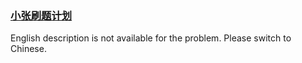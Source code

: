 ### [小张刷题计划](https://leetcode.com/problems/xiao-zhang-shua-ti-ji-hua)

English description is not available for the problem. Please switch to Chinese.
